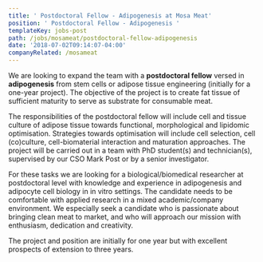 ```yaml
---
title: ' Postdoctoral Fellow - Adipogenesis at Mosa Meat'
position: ' Postdoctoral Fellow - Adipogenesis '
templateKey: jobs-post
path: /jobs/mosameat/postdoctoral-fellow-adipogenesis
date: '2018-07-02T09:14:07-04:00'
companyRelated: /mosameat
---
```

We are looking to expand the team with a **postdoctoral fellow** versed in **adipogenesis** from stem cells or adipose tissue engineering (initially for a one-year project). The objective of the project is to create fat tissue of sufficient maturity to serve as substrate for consumable meat.

The responsibilities of the postdoctoral fellow will include cell and tissue culture of adipose tissue towards functional, morphological and lipidomic optimisation. Strategies towards optimisation will include cell selection, cell (co)culture, cell-biomaterial interaction and maturation approaches. The project will be carried out in a team with PhD student(s) and technician(s), supervised by our CSO Mark Post or by a senior investigator.

For these tasks we are looking for a biological/biomedical researcher at postdoctoral level with knowledge and experience in adipogenesis and adipocyte cell biology in in vitro settings. The candidate needs to be comfortable with applied research in a mixed academic/company environment. We especially seek a candidate who is passionate about bringing clean meat to market, and who will approach our mission with enthusiasm, dedication and creativity.  

The project and position are initially for one year but with excellent prospects of extension to three years.
